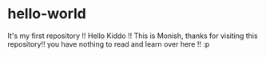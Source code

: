 # hello-world
It's my first repository !!
Hello Kiddo !!
This is Monish, thanks for visiting this repository!!
you have nothing to read and learn over here !!
:p 
